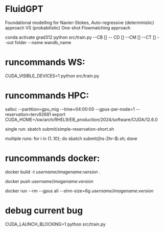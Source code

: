 # FluidGPT
Foundational modelling for Navier-Stokes, Auto-regressive (deterministic) approach VS (probabilistic) One-shot Flowmatching approach

conda activate grad312
python src/train.py --CB [] -- CD [] --CM [] --CT [] --out folder --name wandb_name


# runcommands WS:
CUDA_VISIBLE_DEVICES=1 python src/train.py 

# runcommands HPC:
salloc --partition=gpu_mig --time=04:00:00 --gpus-per-node=1 --reservation=terv92681
export CUDA_HOME=/sw/arch/RHEL9/EB_production/2024/software/CUDA/12.6.0

single run:
sbatch submit/simple-reservation-short.sh

multiple runs:
for i in {1..10}; do sbatch submit/jhs-2hr-$i.sh; done

# runcommands docker:
docker build -t _username_/_imagename_:_version_ .

docker push _username_/_imagename_:_version_

docker run --rm --gpus all --shm-size=6g _username_/_imagename_:_version_

# debug current bug
CUDA_LAUNCH_BLOCKING=1 python src/train.py
